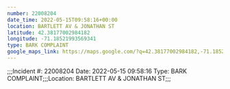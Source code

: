 ```yaml
---
number: 22008204
date_time: 2022-05-15T09:58:16+00:00
location: BARTLETT AV & JONATHAN ST
latitude: 42.38177002984182
longitude: -71.18521993569341
type: BARK COMPLAINT
google_maps_link: https://maps.google.com/?q=42.38177002984182,-71.18521993569341
---
```


;;;Incident #: 22008204   Date: 2022-05-15 09:58:16   Type: BARK COMPLAINT;;;Location: BARTLETT AV & JONATHAN ST;;;
